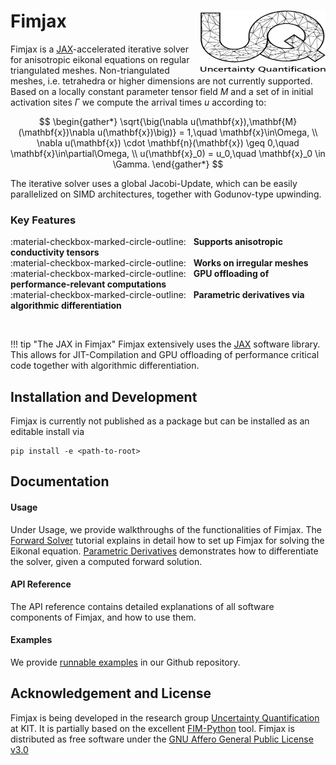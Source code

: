 # Fimjax [<img src="images/uq_logo.png" width="200" height="100" alt="UQ at KIT" align="right">](https://www.scc.kit.edu/forschung/uq.php)

Fimjax is a [JAX](https://jax.readthedocs.io/en/latest/)-accelerated iterative solver for anisotropic eikonal equations on regular triangulated meshes.
Non-triangulated meshes, i.e. tetrahedra or higher dimensions are not currently supported.
Based on a locally constant parameter tensor field $M$ and a set of in initial activation sites $\Gamma$ we compute the arrival times $u$ according to:

$$
\begin{gather*}
\sqrt{\big(\nabla u(\mathbf{x}),\mathbf{M}(\mathbf{x})\nabla u(\mathbf{x})\big)} = 1,\quad \mathbf{x}\in\Omega, \\
\nabla u(\mathbf{x}) \cdot \mathbf{n}(\mathbf{x}) \geq 0,\quad \mathbf{x}\in\partial\Omega, \\
u(\mathbf{x}_0) = u_0,\quad \mathbf{x}_0 \in \Gamma.
\end{gather*}
$$

The iterative solver uses a global Jacobi-Update, which can be easily parallelized on SIMD architectures, together with Godunov-type upwinding.

### Key Features
:material-checkbox-marked-circle-outline: &nbsp; **Supports anisotropic conductivity tensors** <br>
:material-checkbox-marked-circle-outline: &nbsp; **Works on irregular meshes** <br>
:material-checkbox-marked-circle-outline: &nbsp; **GPU offloading of performance-relevant computations** <br>
:material-checkbox-marked-circle-outline: &nbsp; **Parametric derivatives via algorithmic differentiation**

<br>

!!! tip "The JAX in Fimjax"
    Fimjax extensively uses the [JAX](https://jax.readthedocs.io/en/latest/) software library. This allows for JIT-Compilation and GPU offloading of performance critical code together with algorithmic differentiation.

## Installation and Development

Fimjax is currently not published as a package but can be installed as an editable install via

```
pip install -e <path-to-root>
```

## Documentation

#### Usage

Under Usage, we provide walkthroughs of the functionalities of Fimjax.
The [Forward Solver](usage/solve.md) tutorial explains in detail how to set up Fimjax for solving the Eikonal equation. [Parametric Derivatives](usage/derivatives.md) demonstrates how to differentiate the solver, given a computed forward solution.

#### API Reference

The API reference contains detailed explanations of all software components of Fimjax, and how to use them.

#### Examples

We provide [runnable examples](https://github.com/UQatKIT/fimjax/tree/main/snippets) in our Github repository.

## Acknowledgement and License

Fimjax is being developed in the research group [Uncertainty Quantification](https://www.scc.kit.edu/forschung/uq.php) at KIT.
It is partially based on the excellent [FIM-Python](https://fim-python.readthedocs.io/en/latest/) tool. Fimjax is distributed as free software under the [GNU Affero General Public License v3.0](https://choosealicense.com/licenses/agpl-3.0/)